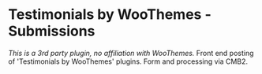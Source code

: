 # Testimonials by WooThemes - Submissions
*This is a 3rd party plugin, no affiliation with WooThemes.*
Front end posting of 'Testimonials by WooThemes' plugins. Form and processing via CMB2.
